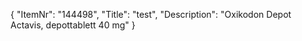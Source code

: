 {
  "ItemNr": "144498",
  "Title": "test",
  "Description": "Oxikodon Depot Actavis, depottablett 40 mg"
}